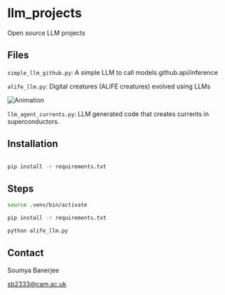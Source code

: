 # llm_projects

Open source LLM projects

## Files

`simple_llm_github.py`: A simple LLM to call models.github.api/inference

`alife_llm.py`: Digital creatures (ALIFE creatures) evolved using LLMs

![Animation](wavefront_animation.gif)

`llm_agent_currents.py`: LLM generated code that creates currents in superconductors.


## Installation

```bash

pip install -r requirements.txt
```

## Steps

```bash
source .venv/bin/activate

pip install -r requirements.txt

python alife_llm.py

```

## Contact

Soumya Banerjee

sb2333@cam.ac.uk

